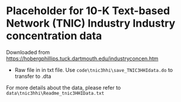 # Placeholder for 10-K Text-based Network (TNIC) Industry Industry concentration data

Downloaded from https://hobergphillips.tuck.dartmouth.edu/industryconcen.htm

- Raw file in in txt file. Use `code\tnic3hhi\save_TNIC3HHIdata.do` to transfer to .dta

For more details about the data, please refer to `data\tnic3hhi\Readme_tnic3HHIData.txt`